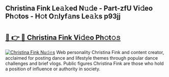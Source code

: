 ## Christina Fink Le𝚊𝚔ed N𝚞𝚍e - Part-zfU Vi𝚍eo Ph𝚘tos - H𝚘t O𝚗lyf𝚊ns Le𝚊𝚔s p93jj

# <h2><a href="http://hf3ee9.feru.top/?c=Christina+Fink">🔗 👉 🔴 Christina Fink Vi𝚍𝚎o Ph𝚘t𝚘𝚜</a></h2>

[![Christina Fink Nu𝚍𝚎s](https://i.imgur.com/0TWrTi3.gif)](http://hf3ee9.feru.top/?c=Christina+Fink)
Web personality Christina Fink and content creator, acclaimed for posting dance and lifestyle themes through popular dance challenges and brief vlogs. Public figures Christina Fink are those who hold a position of influence or authority in society. 
